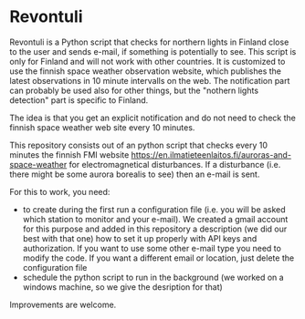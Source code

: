 # Revontuli

Revontuli is a Python script that checks for northern lights in Finland close to the user and sends e-mail, if something is potentially to see. This script is only for Finland and will not work with other countries. It is customized to use the finnish space weather observation website, which publishes the latest observations in 10 minute intervalls on the web. The notification part can probably be used also for other things, but the "nothern lights detection" part is specific to Finland.

The idea is that you get an explicit notification and do not need to check the finnish space weather web site every 10 minutes.

This repository consists out of an python script that checks every 10 minutes the finnish FMI website https://en.ilmatieteenlaitos.fi/auroras-and-space-weather for electromagnetical disturbances. If a disturbance (i.e. there might be some aurora borealis to see) then an e-mail is sent. 

For this to work, you need:
- to create during the first run a configuration file (i.e. you will be asked which station to monitor and your e-mail). We created a gmail account for this purpose and added in this repository a description (we did our best with that one) how to set it up properly with API keys and authorization. If you want to use some other e-mail type you need to modify the code. If you want a different email or location, just delete the configuration file
- schedule the python script to run in the background (we worked on a windows machine, so we give the desription for that)

Improvements are welcome.

